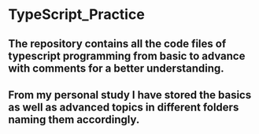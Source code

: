 # TypeScript_Practice
## The repository contains all the code files of typescript programming from basic to advance with comments for a better understanding.
## From my personal study I have stored the basics as well as advanced topics in different folders naming them accordingly.
